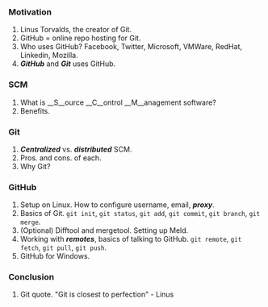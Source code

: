 ### Motivation
1. Linus Torvalds, the creator of Git.
2. GitHub = online repo hosting for Git.
3. Who uses GitHub? Facebook, Twitter, Microsoft, VMWare, RedHat, Linkedin, Mozilla.
4. ___GitHub___ and ___Git___ uses GitHub.

### SCM
1. What is __S__ource __C__ontrol __M__anagement software?
2. Benefits.

### Git
1. ___Centralized___ vs. ___distributed___ SCM.
2. Pros. and cons. of each.
3. Why Git?

### GitHub
1. Setup on Linux. How to configure username, email, ___proxy___.
2. Basics of Git. `git init`, `git status`, `git add`, `git commit`, `git branch`, `git merge`.
3. (Optional) Difftool and mergetool. Setting up Meld.
4. Working with ___remotes___, basics of talking to GitHub. `git remote`, `git fetch`, `git pull`, `git push`.
5. GitHub for Windows.

### Conclusion
1. Git quote. "Git is closest to perfection" - Linus